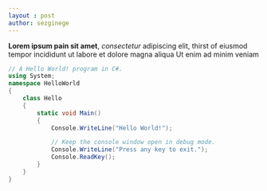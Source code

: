 ```yaml
---
layout : post
author: sezginege
---
```

**Lorem ipsum pain sit amet**, *consectetur* adipiscing elit, thirst of eiusmod tempor incididunt ut labore et dolore magna aliqua Ut enim ad minim veniam

```csharp
// A Hello World! program in C#.
using System;
namespace HelloWorld
{
    class Hello 
    {
        static void Main() 
        {
            Console.WriteLine("Hello World!");

            // Keep the console window open in debug mode.
            Console.WriteLine("Press any key to exit.");
            Console.ReadKey();
        }
    }
}
```